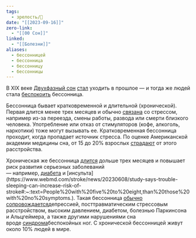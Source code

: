 ```yaml
---
tags:
  - зрелость/🌱
date: "[[2023-09-16]]"
zero-link:
  - "[[00 Сон]]"
linked:
  - "[[Болезни]]"
aliases:
  - бессонницей
  - бессонница
  - бессонницу
  - бессонницы
---
```

В XIX веке [Двухфазный сон](Двухфазный%20сон.md) [стал](https://ottawacitizen.com/health/the-history-of-insomnia-when-waking-up-in-the-middle-of-the-night-was-completely-normal#:~:text=Medical%20books%20show%20that%20insomnia%20emerged%20as%20a%20medical%20problem%20only%20in%20the%20late%2019th%20century%20and%20early%2020th%20century.%20There%20was%20a%20sudden%20epidemic%20of%20insomnia%20in%20the%20early%2020th%20century.) уходить в прошлое — и тогда же людей стала [беспокоить](https://royalsocietypublishing.org/doi/10.1098/rsfs.2019.0074#:~:text=but%20only%20since%20the%20late%2DVictorian%20period%20has%20there%20been%20a%20specific%20diagnostic%20name%20for%20the%20individual%20who%20suffers%20chronically%20from%20insufficient%20sleep.) бессонница.

Бессонница бывает кратковременной и длительной (хронической). Первая длится менее трех месяцев и обычно [связана](https://www.uptodate.com/contents/insomnia-beyond-the-basics#:~:text=Sleeping%20poorly%20or%20not%20enough,percent%20have%20chronic%20sleep%20difficulty) со стрессом, например из-за переезда, смены работы, развода или смерти близкого человека. Употребление или отказ от стимуляторов (кофе, алкоголь, наркотики) тоже могут вызывать ее. Кратковременная бессонница проходит, когда пропадает источник стресса. По оценке Американской академии медицины сна, от 15 до 20% взрослых [страдают](https://sleepeducation.org/insomnia-awareness-day-facts-stats/#:~:text=How%20common%20is%20insomnia%20among%20adults%3F%20Here%20are%20the%20numbers%3A%0A%E2%80%A2%2030%20to%2035%25%20have%20brief%20symptoms%20of%20insomnia.%0A%E2%80%A2%2015%20to%2020%25%20have%20a%20short%2Dterm%20insomnia%20disorder%2C%20which%20lasts%20less%20than%20three%20months.%0A%E2%80%A2%2010%25%20have%20a%20chronic%20insomnia%20disorder%2C%20which%20occurs%20at%20least%20three%20times%20per%20week%20for%20at%20least%20three%20months.) от этого расстройства.

Хроническая же бессонница [длится](https://postnauka.ru/faq/60990) дольше трех месяцев и повышает риск развития серьезных заболеваний — например, [диабета](https://www.niddk.nih.gov/health-information/professionals/diabetes-discoveries-practice/the-impact-of-poor-sleep-on-type-2-diabetes#:~:text=Q%3A%20Can%20sleep%20problems%20or,sleep%20all%20promote%20glucose%20intolerance.) и [инсульта](https://www.webmd.com/stroke/news/20230608/study-says-trouble-sleeping-can-increase-risk-of-stroke#:~:text=People%20with%20five%20to%20eight,than%20those%20with%20no%20symptoms.). Такая бессонница [обычно сопровождается](https://www.uptodate.com/contents/insomnia-beyond-the-basics#:~:text=Sleeping%20poorly%20or%20not%20enough,percent%20have%20chronic%20sleep%20difficulty)депрессией, посттравматическим стрессовым расстройством, высоким давлением, диабетом, болезнью Паркинсона и Альцгеймера, а также другими нарушениями сна вроде [синдрома](https://ru.wikipedia.org/wiki/%D0%A1%D0%B8%D0%BD%D0%B4%D1%80%D0%BE%D0%BC_%D0%B1%D0%B5%D1%81%D0%BF%D0%BE%D0%BA%D0%BE%D0%B9%D0%BD%D1%8B%D1%85_%D0%BD%D0%BE%D0%B3)беспокойных ног. С хронической бессонницей живут около 10% людей в мире.